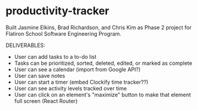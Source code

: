 # productivity-tracker

Built Jasmine Elkins, Brad Richardson, and Chris Kim as Phase 2 project for Flatiron School Software Engineering Program.

DELIVERABLES:

- User can add tasks to a to-do list
- Tasks can be prioritized, sorted, deleted, edited, or marked as complete
- User can see a calendar (import from Google API?)
- User can save notes
- User can start a timer (embed Clockify time tracker??)
- User can see activity levels tracked over time
- User can click on an element's "maximize" button to make that element full screen (React Router)

